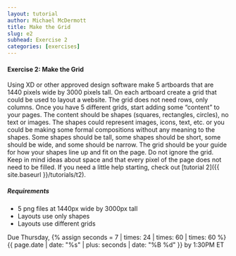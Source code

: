 ```yaml
---
layout: tutorial
author: Michael McDermott
title: Make the Grid
slug: e2
subhead: Exercise 2
categories: [exercises]
---
```

#### Exercise 2: Make the Grid

Using XD or other approved design software make 5 artboards that are 1440 pixels wide by 3000 pixels tall. On each artboard create a grid that could be used to layout a website. The grid does not need rows, only columns. Once you have 5 different grids, start adding some “content” to your pages. The content should be shapes (squares, rectangles, circles), no text or images. The shapes could represent images, icons, text, etc. or you could be making some formal compositions without any meaning to the shapes. Some shapes should be tall, some shapes should be short, some should be wide, and some should be narrow. The grid should be your guide for how your shapes line up and fit on the page. Do not ignore the grid. Keep in mind ideas about space and that every pixel of the page does not need to be filled. If you need a little help starting, check out [tutorial 2]({{ site.baseurl }}/tutorials/t2).

##### Requirements

* 5 png files at 1440px wide by 3000px tall
* Layouts use only shapes
* Layouts use different grids

<span class="due">Due Thursday, {% assign seconds = 7 | times: 24 | times: 60 | times: 60 %}{{ page.date | date: "%s" | plus: seconds | date: "%B %d" }} by 1:30PM ET</span>
